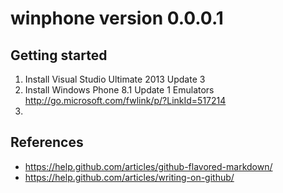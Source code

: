 # winphone version 0.0.0.1

## Getting started

1. Install Visual Studio Ultimate 2013 Update 3
2. Install Windows Phone 8.1 Update 1 Emulators http://go.microsoft.com/fwlink/p/?LinkId=517214
3. 


## References
* https://help.github.com/articles/github-flavored-markdown/
* https://help.github.com/articles/writing-on-github/
